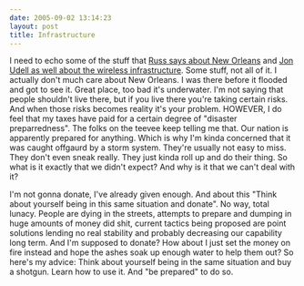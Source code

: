 ```yaml
---
date: 2005-09-02 13:14:23
layout: post
title: Infrastructure
---
```


I need to echo some of the stuff that [Russ says about New Orleans](http://www.russellbeattie.com/notebook/1008608.html) and [Jon Udell as well about the wireless infrastructure](http://weblog.infoworld.com/udell/2005/09/02.html#a1294). Some stuff, not all of it. I actually don't much care about New Orleans. I was there before it flooded and got to see it. Great place, too bad it's underwater. I'm not saying that people shouldn't live there, but if you live there you're taking certain risks. And when those risks becomes reality it's your problem. HOWEVER, I do feel that my taxes have paid for a certain degree of "disaster preparredness". The folks on the teevee keep telling me that. Our nation is apparently prepared for anything. Which is why I'm kinda concerned that it was caught offgaurd by a storm system. They're usually not easy to miss. They don't even sneak really. They just kinda roll up and do their thing. So what is it exactly that we didn't expect? And why is it that we can't deal with it?

I'm not gonna donate, I've already given enough. And about this "Think about yourself being in this same situation and donate". No way, total lunacy. People are dying in the streets, attempts to prepare and dumping in huge amounts of money did shit, current tactics being proposed are point solutions lending no real stability and probably decreasing our capability long term. And I'm supposed to donate? How about I just set the money on fire instead and hope the ashes soak up enough water to help them out? So here's my advice: Think about yourself being in the same situation and buy a shotgun. Learn how to use it. And "be prepared" to do so.
